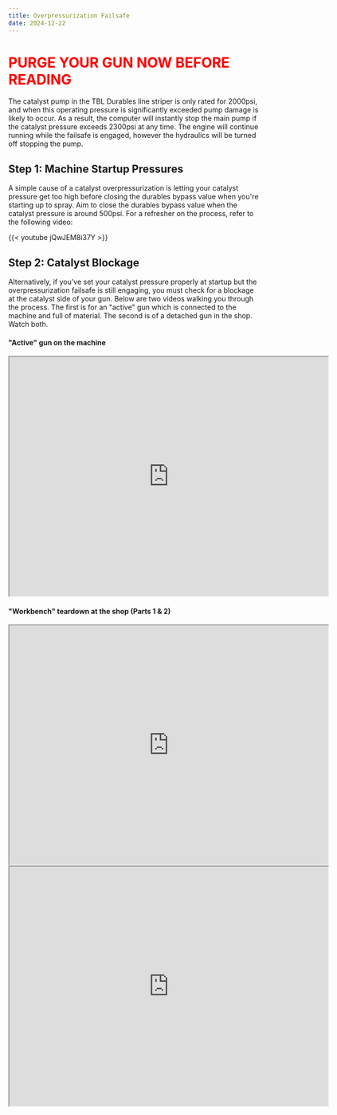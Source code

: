 ```yaml
---
title: Overpressurization Failsafe
date: 2024-12-22
---
```

# <span style="color:red"> PURGE YOUR GUN NOW BEFORE READING </span>

The catalyst pump in the TBL Durables line striper is only rated for 2000psi, and when this operating pressure is significantly exceeded pump damage is likely to occur. As a result, the computer will instantly stop the main pump if the catalyst pressure exceeds 2300psi at any time. The engine will continue running while the failsafe is engaged, however the hydraulics will be turned off stopping the pump.

## Step 1: Machine Startup Pressures
A simple cause of a catalyst overpressurization is letting your catalyst pressure get too high before closing the durables bypass value when you're starting up to spray. Aim to close the durables bypass value when the catalyst pressure is around 500psi. For a refresher on the process, refer to the following video:

{{< youtube jQwJEM8i37Y >}}

## Step 2: Catalyst Blockage
Alternatively, if you've set your catalyst pressure properly at startup but the overpressurization failsafe is still engaging, you must check for a blockage at the catalyst side of your gun. Below are two videos walking you through the process. The first is for an "active" gun which is connected to the machine and full of material. The second is of a detached gun in the shop. Watch both.

#### "Active" gun on the machine
<iframe src="https://drive.google.com/file/d/1_5F53ZLQQh7m5pafTx6hc03u39TK9tcL/preview" width="640" height="480" allow="autoplay"></iframe>

#### "Workbench" teardown at the shop (Parts 1 & 2)
<iframe src="https://drive.google.com/file/d/1kifS6pcNDQIf7mYbTpetlwV_3JAEB_Az/preview" width="640" height="480" allow="autoplay"></iframe>
<iframe src="https://drive.google.com/file/d/1tubtdr36eApx_7aSWklf6QcWfJdeeKQI/preview" width="640" height="480" allow="autoplay"></iframe>
